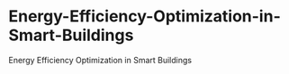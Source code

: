 # Energy-Efficiency-Optimization-in-Smart-Buildings
Energy Efficiency Optimization in Smart Buildings

